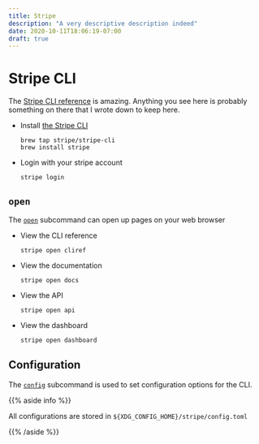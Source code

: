 ```yaml
---
title: Stripe
description: "A very descriptive description indeed"
date: 2020-10-11T18:06:19-07:00
draft: true
---
```


# Stripe CLI

The [Stripe CLI reference](https://stripe.com/docs/cli) is amazing. Anything 
you see here is probably something on there that I wrote down to keep here.

* Install [the Stripe CLI](https://stripe.com/docs/stripe-cli)

    ```shell
    brew tap stripe/stripe-cli
    brew install stripe
    ```

* Login with your stripe account

    ```shell
    stripe login
    ```

## `open`

The [`open`](https://stripe.com/docs/cli/open) subcommand can open up pages on your web browser

* View the CLI reference

    ```shell
    stripe open cliref
    ```

* View the documentation

    ```shell
    stripe open docs
    ```

* View the API

    ```shell
    stripe open api
    ```

* View the dashboard

    ```shell
    stripe open dashboard
    ```

## Configuration

The [`config`](https://stripe.com/docs/cli/config) subcommand is used to set configuration options for the CLI.

{{% aside info %}}

All configurations are stored in `${XDG_CONFIG_HOME}/stripe/config.toml`

{{% /aside %}}
